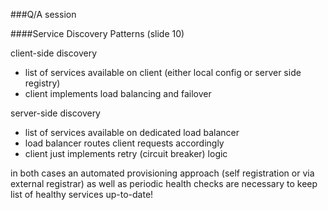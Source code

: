 ###Q/A session

####Service Discovery Patterns (slide 10)

client-side discovery
- list of services available on client (either local config or server side registry) 
- client implements load balancing and failover

server-side discovery
- list of services available on dedicated load balancer
- load balancer routes client requests accordingly
- client just implements retry (circuit breaker) logic

in both cases an automated provisioning approach (self registration or via external registrar) as well as periodic health checks are necessary to keep list of healthy services up-to-date!
